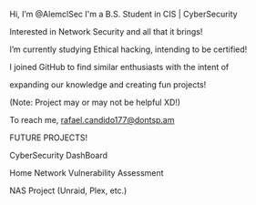Hi, I’m @AlemclSec
I'm a B.S. Student in CIS | CyberSecurity

Interested in Network Security and all that it brings!

I’m currently studying Ethical hacking, intending to be certified!

I joined GitHub to find similar enthusiasts with the intent of

expanding our knowledge and creating fun projects!

(Note: Project may or may not be helpful XD!)

To reach me,
rafael.candido177@dontsp.am

FUTURE PROJECTS!

CyberSecurity DashBoard

Home Network Vulnerability Assessment

NAS Project (Unraid, Plex, etc.)

  


<!---
AlemclSec/AlemclSec is a ✨ special ✨ repository because its `README.md` (this file) appears on your GitHub profile.
You can click the Preview link to take a look at your changes.
--->
